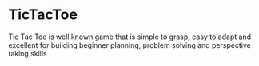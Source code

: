 # TicTacToe
Tic Tac Toe is well known game that is simple to grasp, easy to adapt and excellent for building beginner planning, problem solving and perspective taking skills

